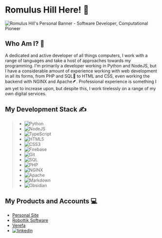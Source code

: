 <link rel="me" href="https://mastodon.social/@romulushill">

# Romulus Hill Here! 👋

<img src="https://github.com/romulushill/romulushill/blob/5a554e5ef9a4708549371284ea8f5be88e3dcb12/Romulus%20Hill.png" alt="Romulus Hill's Personal Banner - Software Developer, Computational Pioneer">

## Who Am I? 💁

A dedicated and active developer of all things computers, I work with a range of languages and take a host of approaches towards my programming. I'm primarily a developer working in Python and NodeJS, but I have a considerable amount of experience working with web development in all its forms, from PHP and SQL🐬 to HTML and CSS, even working the backend with NGINX and Apache🪶. Professional experience is something I am yet to increase upon, but despite this, I work tirelessly on a range of my own digital services.

## My Development Stack ✍️
> - ![Python](https://img.shields.io/badge/Python-4B8BBE?style=for-the-badge&logo=Python&logoColor=white)
> - ![NodeJS](https://img.shields.io/badge/Node%20js-3c873a?style=for-the-badge&logo=nodedotjs&logoColor=white)
> - ![TypeScript](https://img.shields.io/badge/TypeScript-007acc?style=for-the-badge&logo=TypeScript&logoColor=white)
> - ![HTML5](https://img.shields.io/badge/HTML5-E34F26?style=for-the-badge&logo=HTML5&logoColor=white)
> - ![CSS3](https://img.shields.io/badge/CSS3-1572B6?style=for-the-badge&logo=CSS3&logoColor=white)
> - ![Firebase](https://img.shields.io/badge/Firebase-ffca28?style=for-the-badge&logo=Firebase&logoColor=white)
> - ![Git](https://img.shields.io/badge/Git-E44C30?style=for-the-badge&logo=Git&logoColor=white)
> - ![SQL](https://img.shields.io/badge/MySQL-005C84?style=for-the-badge&logo=mysql&logoColor=white)
> - ![PHP](https://img.shields.io/badge/PHP-777BB4?style=for-the-badge&logo=PHP&logoColor=white)
> - ![NGINX](https://img.shields.io/badge/Nginx-009639?style=for-the-badge&logo=nginx&logoColor=white)
> - ![Apache](https://img.shields.io/badge/Apache-D22128?style=for-the-badge&logo=Apache&logoColor=white)
> - ![Markdown](https://img.shields.io/badge/Markdown-000000?style=for-the-badge&logo=markdown&logoColor=white)
> - ![Obsidian](https://img.shields.io/badge/Obsidian-483699?style=for-the-badge&logo=Obsidian&logoColor=white)

## My Products and Accounts 💻


- <a href="https://romulushill.co.uk/">Personal Site</a>
- <a href="https://robottik.com/">Robottik Software</a>
- <a href="https://verefa.com/">Verefa</a>
- <a href="https://www.linkedin.com/in/romulushill/">![linkedin](https://img.shields.io/badge/LinkedIn-0077B5?style=for-the-badge&logo=Linkedin&logoColor=white)</a>
